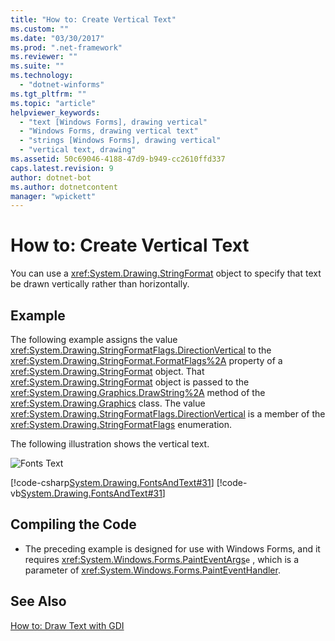 ```yaml
---
title: "How to: Create Vertical Text"
ms.custom: ""
ms.date: "03/30/2017"
ms.prod: ".net-framework"
ms.reviewer: ""
ms.suite: ""
ms.technology: 
  - "dotnet-winforms"
ms.tgt_pltfrm: ""
ms.topic: "article"
helpviewer_keywords: 
  - "text [Windows Forms], drawing vertical"
  - "Windows Forms, drawing vertical text"
  - "strings [Windows Forms], drawing vertical"
  - "vertical text, drawing"
ms.assetid: 50c69046-4188-47d9-b949-cc2610ffd337
caps.latest.revision: 9
author: dotnet-bot
ms.author: dotnetcontent
manager: "wpickett"
---
```

# How to: Create Vertical Text
You can use a <xref:System.Drawing.StringFormat> object to specify that text be drawn vertically rather than horizontally.  
  
## Example  
 The following example assigns the value <xref:System.Drawing.StringFormatFlags.DirectionVertical> to the <xref:System.Drawing.StringFormat.FormatFlags%2A> property of a <xref:System.Drawing.StringFormat> object. That <xref:System.Drawing.StringFormat> object is passed to the <xref:System.Drawing.Graphics.DrawString%2A> method of the <xref:System.Drawing.Graphics> class. The value <xref:System.Drawing.StringFormatFlags.DirectionVertical> is a member of the <xref:System.Drawing.StringFormatFlags> enumeration.  
  
 The following illustration shows the vertical text.  
  
 ![Fonts Text](../../../../docs/framework/winforms/advanced/media/csfontstext5.png "csfontstext5")  
  
 [!code-csharp[System.Drawing.FontsAndText#31](../../../../samples/snippets/csharp/VS_Snippets_Winforms/System.Drawing.FontsAndText/CS/Class1.cs#31)]
 [!code-vb[System.Drawing.FontsAndText#31](../../../../samples/snippets/visualbasic/VS_Snippets_Winforms/System.Drawing.FontsAndText/VB/Class1.vb#31)]  
  
## Compiling the Code  
  
-   The preceding example is designed for use with Windows Forms, and it requires <xref:System.Windows.Forms.PaintEventArgs>`e` , which is a parameter of <xref:System.Windows.Forms.PaintEventHandler>.  
  
## See Also  
 [How to: Draw Text with GDI](../../../../docs/framework/winforms/advanced/how-to-draw-text-with-gdi.md)
